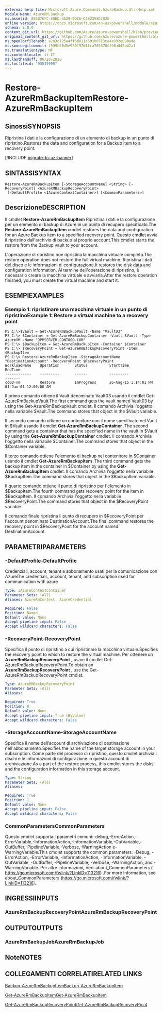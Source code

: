 ```yaml
---
external help file: Microsoft.Azure.Commands.AzureBackup.dll-Help.xml
Module Name: AzureRM.Backup
ms.assetid: 856B76FC-88ED-4A29-9DC6-C482398D702E
online version: https://docs.microsoft.com/en-us/powershell/module/azurerm.backup/restore-azurermbackupitem
schema: 2.0.0
content_git_url: https://github.com/Azure/azure-powershell/blob/preview/src/ResourceManager/AzureBackup/Commands.AzureBackup/help/Restore-AzureRmBackupItem.md
original_content_git_url: https://github.com/Azure/azure-powershell/blob/preview/src/ResourceManager/AzureBackup/Commands.AzureBackup/help/Restore-AzureRmBackupItem.md
ms.openlocfilehash: a203d125e4ff6d811a581b0713ca4a002e098ade
ms.sourcegitcommit: f599b50d5e980197d1fca769378df90a842b42a1
ms.translationtype: MT
ms.contentlocale: it-IT
ms.lasthandoff: 08/20/2020
ms.locfileid: "93519908"
---
```

# <span data-ttu-id="2aa89-101">Restore-AzureRmBackupItem</span><span class="sxs-lookup"><span data-stu-id="2aa89-101">Restore-AzureRmBackupItem</span></span>

## <span data-ttu-id="2aa89-102">Sinossi</span><span class="sxs-lookup"><span data-stu-id="2aa89-102">SYNOPSIS</span></span>
<span data-ttu-id="2aa89-103">Ripristina i dati e la configurazione di un elemento di backup in un punto di ripristino.</span><span class="sxs-lookup"><span data-stu-id="2aa89-103">Restores the data and configuration for a Backup item to a recovery point.</span></span>

[!INCLUDE [migrate-to-az-banner](../../includes/migrate-to-az-banner.md)]

## <span data-ttu-id="2aa89-104">SINTASSI</span><span class="sxs-lookup"><span data-stu-id="2aa89-104">SYNTAX</span></span>

```
Restore-AzureRmBackupItem [-StorageAccountName] <String> [-RecoveryPoint] <AzureRMBackupRecoveryPoint>
 [-DefaultProfile <IAzureContextContainer>] [<CommonParameters>]
```

## <span data-ttu-id="2aa89-105">Descrizione</span><span class="sxs-lookup"><span data-stu-id="2aa89-105">DESCRIPTION</span></span>
<span data-ttu-id="2aa89-106">Il cmdlet **Restore-AzureRmBackupItem** Ripristina i dati e la configurazione per un elemento di backup di Azure in un punto di recupero specificato.</span><span class="sxs-lookup"><span data-stu-id="2aa89-106">The **Restore-AzureRmBackupItem** cmdlet restores the data and configuration for an Azure Backup item to a specified recovery point.</span></span>
<span data-ttu-id="2aa89-107">Questo cmdlet avvia il ripristino dall'archivio di backup al proprio account.</span><span class="sxs-lookup"><span data-stu-id="2aa89-107">This cmdlet starts the restore from the Backup vault to your account.</span></span>

<span data-ttu-id="2aa89-108">L'operazione di ripristino non ripristina la macchina virtuale completa.</span><span class="sxs-lookup"><span data-stu-id="2aa89-108">The restore operation does not restore the full virtual machine.</span></span>
<span data-ttu-id="2aa89-109">Ripristina i dati del disco e le informazioni di configurazione.</span><span class="sxs-lookup"><span data-stu-id="2aa89-109">It restores the disk data and configuration information.</span></span>
<span data-ttu-id="2aa89-110">Al termine dell'operazione di ripristino, è necessario creare la macchina virtuale e avviarla.</span><span class="sxs-lookup"><span data-stu-id="2aa89-110">After the restore operation finished, you must create the virtual machine and start it.</span></span>

## <span data-ttu-id="2aa89-111">ESEMPI</span><span class="sxs-lookup"><span data-stu-id="2aa89-111">EXAMPLES</span></span>

### <span data-ttu-id="2aa89-112">Esempio 1: ripristinare una macchina virtuale in un punto di ripristino</span><span class="sxs-lookup"><span data-stu-id="2aa89-112">Example 1: Restore a virtual machine to a recovery point</span></span>
```
PS C:\>$Vault = Get-AzureRmBackupVault -Name "Vault03"
PS C:\> $Container = Get-AzureRmBackupContainer -Vault $Vault -Type AzureVM -Name "DPMSERVER.CONTOSO.COM"
PS C:\> $BackupItem = Get-AzureRmBackupItem -Container $Container
PS C:\> $RecoveryPoint = Get-AzureRmBackupRecoveryPoint -Item $BackupItem 
PS C:\> Restore-AzureRmBackupItem -StorageAccountName "DestinationAccount" -RecoveryPoint $RecoveryPoint 
WorkloadName    Operation       Status          StartTime              EndTime
------------    ---------       ------          ---------              -------
co03-vm         Restore         InProgress      26-Aug-15 1:14:01 PM   01-Jan-01 12:00:00 AM
```

<span data-ttu-id="2aa89-113">Il primo comando ottiene il Vault denominato Vault03 usando il cmdlet Get-AzureRmBackupVault.</span><span class="sxs-lookup"><span data-stu-id="2aa89-113">The first command gets the vault named Vault03 by using the Get-AzureRmBackupVault cmdlet.</span></span>
<span data-ttu-id="2aa89-114">Il comando Archivia l'oggetto nella variabile $Vault.</span><span class="sxs-lookup"><span data-stu-id="2aa89-114">The command stores that object in the $Vault variable.</span></span>

<span data-ttu-id="2aa89-115">Il secondo comando ottiene un contenitore con il nome specificato nel Vault in $Vault usando il cmdlet **Get-AzureRmBackupContainer** .</span><span class="sxs-lookup"><span data-stu-id="2aa89-115">The second command gets a container that has the specified name in the vault in $Vault by using the **Get-AzureRmBackupContainer** cmdlet.</span></span>
<span data-ttu-id="2aa89-116">Il comando Archivia l'oggetto nella variabile $Container.</span><span class="sxs-lookup"><span data-stu-id="2aa89-116">The command stores that object in the $Container variable.</span></span>

<span data-ttu-id="2aa89-117">Il terzo comando ottiene l'elemento di backup nel contenitore in $Container usando il cmdlet **Get-AzureRmBackupItem** .</span><span class="sxs-lookup"><span data-stu-id="2aa89-117">The third command gets the backup item in the container in $Container by using the **Get-AzureRmBackupItem** cmdlet.</span></span>
<span data-ttu-id="2aa89-118">Il comando Archivia l'oggetto nella variabile $BackupItem.</span><span class="sxs-lookup"><span data-stu-id="2aa89-118">The command stores that object in the $BackupItem variable.</span></span>

<span data-ttu-id="2aa89-119">Il quarto comando ottiene il punto di ripristino per l'elemento in $BackupItem.</span><span class="sxs-lookup"><span data-stu-id="2aa89-119">The fourth command gets recovery point for the item in $BackupItem.</span></span>
<span data-ttu-id="2aa89-120">Il comando Archivia l'oggetto nella variabile $RecoveryPoint.</span><span class="sxs-lookup"><span data-stu-id="2aa89-120">The command stores that object in the $RecoveryPoint variable.</span></span>

<span data-ttu-id="2aa89-121">Il comando finale ripristina il punto di recupero in $RecoveryPoint per l'account denominato DestinationAccount.</span><span class="sxs-lookup"><span data-stu-id="2aa89-121">The final command restores the recovery point in $RecoveryPoint for the account named DestinationAccount.</span></span>

## <span data-ttu-id="2aa89-122">PARAMETRI</span><span class="sxs-lookup"><span data-stu-id="2aa89-122">PARAMETERS</span></span>

### <span data-ttu-id="2aa89-123">-DefaultProfile</span><span class="sxs-lookup"><span data-stu-id="2aa89-123">-DefaultProfile</span></span>
<span data-ttu-id="2aa89-124">Credenziali, account, tenant e abbonamento usati per la comunicazione con Azure</span><span class="sxs-lookup"><span data-stu-id="2aa89-124">The credentials, account, tenant, and subscription used for communication with azure</span></span>

```yaml
Type: IAzureContextContainer
Parameter Sets: (All)
Aliases: AzureRmContext, AzureCredential

Required: False
Position: Named
Default value: None
Accept pipeline input: False
Accept wildcard characters: False
```

### <span data-ttu-id="2aa89-125">-RecoveryPoint</span><span class="sxs-lookup"><span data-stu-id="2aa89-125">-RecoveryPoint</span></span>
<span data-ttu-id="2aa89-126">Specifica il punto di ripristino a cui ripristinare la macchina virtuale.</span><span class="sxs-lookup"><span data-stu-id="2aa89-126">Specifies the recovery point to which to restore the virtual machine.</span></span>
<span data-ttu-id="2aa89-127">Per ottenere un **AzureRmBackupRecoveryPoint** , usare il cmdlet Get-AzureRmBackupRecoveryPoint.</span><span class="sxs-lookup"><span data-stu-id="2aa89-127">To obtain an **AzureRmBackupRecoveryPoint** , use the Get-AzureRmBackupRecoveryPoint cmdlet.</span></span>

```yaml
Type: AzureRMBackupRecoveryPoint
Parameter Sets: (All)
Aliases: 

Required: True
Position: 0
Default value: None
Accept pipeline input: True (ByValue)
Accept wildcard characters: False
```

### <span data-ttu-id="2aa89-128">-StorageAccountName</span><span class="sxs-lookup"><span data-stu-id="2aa89-128">-StorageAccountName</span></span>
<span data-ttu-id="2aa89-129">Specifica il nome dell'account di archiviazione di destinazione nell'abbonamento.</span><span class="sxs-lookup"><span data-stu-id="2aa89-129">Specifies the name of the target storage account in your subscription.</span></span>
<span data-ttu-id="2aa89-130">Come parte del processo di ripristino, questo cmdlet archivia i dischi e le informazioni di configurazione in questo account di archiviazione.</span><span class="sxs-lookup"><span data-stu-id="2aa89-130">As a part of the restore process, this cmdlet stores the disks and the configuration information in this storage account.</span></span>

```yaml
Type: String
Parameter Sets: (All)
Aliases: 

Required: True
Position: 1
Default value: None
Accept pipeline input: False
Accept wildcard characters: False
```

### <span data-ttu-id="2aa89-131">CommonParameters</span><span class="sxs-lookup"><span data-stu-id="2aa89-131">CommonParameters</span></span>
<span data-ttu-id="2aa89-132">Questo cmdlet supporta i parametri comuni:-debug,-ErrorAction,-ErrorVariable,-InformationAction,-InformationVariable,-OutVariable,-OutBuffer,-PipelineVariable,-Verbose,-WarningAction e-WarningVariable.</span><span class="sxs-lookup"><span data-stu-id="2aa89-132">This cmdlet supports the common parameters: -Debug, -ErrorAction, -ErrorVariable, -InformationAction, -InformationVariable, -OutVariable, -OutBuffer, -PipelineVariable, -Verbose, -WarningAction, and -WarningVariable.</span></span> <span data-ttu-id="2aa89-133">Per altre informazioni, Vedi about_CommonParameters ( https://go.microsoft.com/fwlink/?LinkID=113216) .</span><span class="sxs-lookup"><span data-stu-id="2aa89-133">For more information, see about_CommonParameters (https://go.microsoft.com/fwlink/?LinkID=113216).</span></span>

## <span data-ttu-id="2aa89-134">INGRESSI</span><span class="sxs-lookup"><span data-stu-id="2aa89-134">INPUTS</span></span>

### <span data-ttu-id="2aa89-135">AzureRmBackupRecoveryPoint</span><span class="sxs-lookup"><span data-stu-id="2aa89-135">AzureRmBackupRecoveryPoint</span></span>

## <span data-ttu-id="2aa89-136">OUTPUT</span><span class="sxs-lookup"><span data-stu-id="2aa89-136">OUTPUTS</span></span>

### <span data-ttu-id="2aa89-137">AzureRmBackupJob</span><span class="sxs-lookup"><span data-stu-id="2aa89-137">AzureRmBackupJob</span></span>

## <span data-ttu-id="2aa89-138">Note</span><span class="sxs-lookup"><span data-stu-id="2aa89-138">NOTES</span></span>

## <span data-ttu-id="2aa89-139">COLLEGAMENTI CORRELATI</span><span class="sxs-lookup"><span data-stu-id="2aa89-139">RELATED LINKS</span></span>

[<span data-ttu-id="2aa89-140">Backup-AzureRmBackupItem</span><span class="sxs-lookup"><span data-stu-id="2aa89-140">Backup-AzureRmBackupItem</span></span>](./Backup-AzureRmBackupItem.md)

[<span data-ttu-id="2aa89-141">Get-AzureRmBackupItem</span><span class="sxs-lookup"><span data-stu-id="2aa89-141">Get-AzureRmBackupItem</span></span>](./Get-AzureRmBackupItem.md)

[<span data-ttu-id="2aa89-142">Get-AzureRmBackupRecoveryPoint</span><span class="sxs-lookup"><span data-stu-id="2aa89-142">Get-AzureRmBackupRecoveryPoint</span></span>](./Get-AzureRmBackupRecoveryPoint.md)


